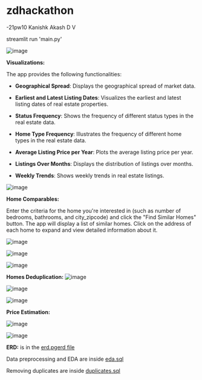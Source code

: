 # zdhackathon
-21pw10
Kanishk Akash D V

streamlit run 'main.py'
 
![image](https://github.com/kanxshkk/zdhackathon/assets/102735501/a716d0ae-75cc-442a-8b4c-626105340224)


**Visualizations:**

The app provides the following functionalities:

- **Geographical Spread**: Displays the geographical spread of market data.

- **Earliest and Latest Listing Dates**: Visualizes the earliest and latest listing dates of real estate properties.

- **Status Frequency**: Shows the frequency of different status types in the real estate data.

- **Home Type Frequency**: Illustrates the frequency of different home types in the real estate data.

- **Average Listing Price per Year**: Plots the average listing price per year.

- **Listings Over Months**: Displays the distribution of listings over months.

- **Weekly Trends**: Shows weekly trends in real estate listings.

![image](https://github.com/kanxshkk/zdhackathon/assets/102735501/7863836f-cfaf-44f5-81e5-1a44700e9c65)


**Home Comparables:**

Enter the criteria for the home you're interested in (such as number of bedrooms, bathrooms, and city_zipcode) and click the "Find Similar Homes" button.
The app will display a list of similar homes. 
Click on the address of each home to expand and view detailed information about it.

![image](https://github.com/kanxshkk/zdhackathon/assets/102735501/bd40ed5f-1383-4db8-98dd-912f366dcffc)

![image](https://github.com/kanxshkk/zdhackathon/assets/102735501/5da9d857-e2d4-467e-baa3-71c762d4c2d3)

![image](https://github.com/kanxshkk/zdhackathon/assets/102735501/4e7f5ca9-1c2c-4f30-923e-80c1eefe62a8)





**Homes Deduplication:**
![image](https://github.com/kanxshkk/zdhackathon/assets/102735501/38c61dc7-d7a2-4278-95c5-813a9c242140)

![image](https://github.com/kanxshkk/zdhackathon/assets/102735501/65ffa03f-2787-40c4-b077-8e1133fe5b77)

![image](https://github.com/kanxshkk/zdhackathon/assets/102735501/adeb8d49-47b6-4e17-94ba-2edf82ca4a5e)


**Price Estimation:**

![image](https://github.com/kanxshkk/zdhackathon/assets/102735501/7be50a31-318f-4cc3-8a04-2f66b8350e68)

![image](https://github.com/kanxshkk/zdhackathon/assets/102735501/3f26264a-9614-47ad-8626-bbefe1c0e9cd)

**ERD:** is in the [erd.pgerd file]([https://openai.com](https://github.com/kanxshkk/zdhackathon/blob/main/erd.pgerd))


Data preprocessing and EDA are inside [eda.sql](https://github.com/kanxshkk/zdhackathon/blob/main/eda.sql)

Removing duplicates are inside [duplicates.sql](https://github.com/kanxshkk/zdhackathon/blob/main/duplicates.sql)
